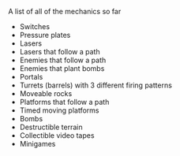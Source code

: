 A list of all of the mechanics so far

- Switches
- Pressure plates
- Lasers
- Lasers that follow a path
- Enemies that follow a path
- Enemies that plant bombs
- Portals
- Turrets (barrels) with 3 different firing patterns
- Moveable rocks
- Platforms that follow a path
- Timed moving platforms
- Bombs
- Destructible terrain
- Collectible video tapes
- Minigames

